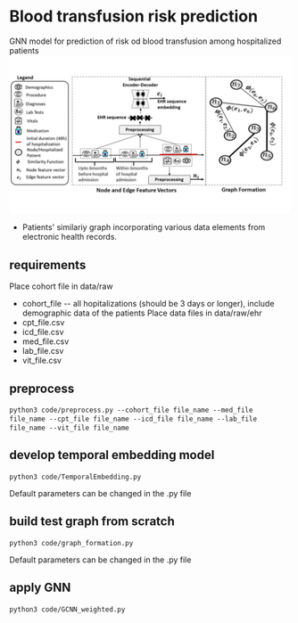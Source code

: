 # Blood transfusion risk prediction
 GNN model for prediction of risk od blood transfusion among hospitalized patients
![](transfusion.jpg)
* Patients' similariy graph incorporating various data elements from electronic health records.
## requirements

Place cohort file in data/raw
*   cohort_file -- all hopitalizations (should be 3 days or longer), include demographic data of the patients
Place data files in data/raw/ehr
*   cpt_file.csv
*   icd_file.csv
*   med_file.csv
*   lab_file.csv
*   vit_file.csv


## preprocess
```
python3 code/preprocess.py --cohort_file file_name --med_file file_name --cpt_file file_name --icd_file file_name --lab_file file_name --vit_file file_name
```
## develop temporal embedding model

```
python3 code/TemporalEmbedding.py 
```
Default parameters can be changed in the .py file

## build test graph from scratch

```
python3 code/graph_formation.py 
```
Default parameters can be changed in the .py file

## apply GNN
```
python3 code/GCNN_weighted.py 
```


